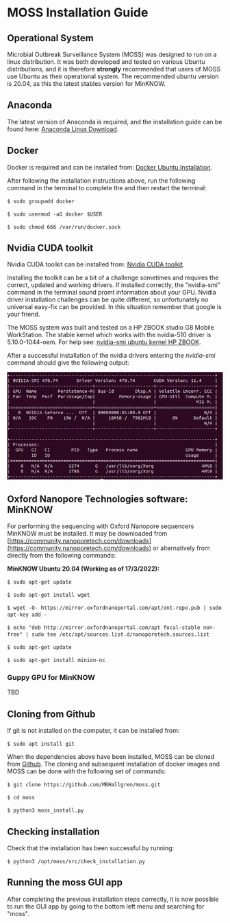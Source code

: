 # MOSS Installation Guide

## Operational System

Microbial Outbreak Surveillance System (MOSS) was designed to run on a linux distribution.
It was both developed and tested on various Ubuntu distributions, and it is therefore **strongly**
recommended that users of MOSS use Ubuntu as their operational system. The recommended ubuntu version is 20.04, as this
the latest stables version for MinKNOW.

## Anaconda

The latest version of Anaconda is required, and the installation guide can be found here: [Anaconda Linux Download](https://docs.anaconda.com/anaconda/install/linux/).

## Docker

Docker is required and can be installed from: [Docker Ubuntu Installation](https://docs.docker.com/engine/install/ubuntu/).

After following the installation instructions above, run the following command in the terminal to complete the and then restart the terminal:

```console
$ sudo groupadd docker 
```
```console
$ sudo usermod -aG docker $USER
```
```console
$ sudo chmod 666 /var/run/docker.sock
```

## Nvidia CUDA toolkit

Nvidia CUDA toolkit can be installed from: [Nvidia CUDA toolkit](https://docs.nvidia.com/cuda/cuda-installation-guide-linux/index.html).

Installing the toolkit can be a bit of a challenge sometimes and requires the correct, updated and working drivers.
If installed correctly, the "nvidia-smi" command in the terminal sound promt information about your GPU. 
Nvidia driver installation challenges can be quite different, so unfortunately no universal easy-fix can be provided.
In this situation remember that google is your friend.

The MOSS system was built and tested on a HP ZBOOK studio G8 Mobile WorkStation. 
The stable kernel which works with the nvidia-510 driver is 5.10.0-1044-oem. 
For help see: [nvidia-smi ubuntu kernel HP ZBOOK](https://forums.developer.nvidia.com/t/ubuntu-20-04-4-hp-zbook-studio-g8-mobile-workstation-driver-fails/208836/3).

After a successful installation of the nvidia drivers entering the *nvidia-smi* command should give the following output: <br />

![Nvidia-smi command](./images/nvidia-smi.png)


## Oxford Nanopore Technologies software: MinKNOW

For performing the sequencing with Oxford Nanopore sequencers MinKNOW must be installed.
It may be downloaded from [https://community.nanoporetech.com/downloads](https://community.nanoporetech.com/downloads) or alternatively from directly from the following commands:

**MinKNOW Ubuntu 20.04 (Working as of 17/3/2022):**

```console
$ sudo apt-get update 
```
```console
$ sudo apt-get install wget 
```
```console
$ wget -O- https://mirror.oxfordnanoportal.com/apt/ont-repo.pub | sudo apt-key add - 
```
```console
$ echo "deb http://mirror.oxfordnanoportal.com/apt focal-stable non-free" | sudo tee /etc/apt/sources.list.d/nanoporetech.sources.list 
```
```console
$ sudo apt-get update 
```
```console
$ sudo apt-get install minion-nc
```

### Guppy GPU for MinKNOW

TBD

## Cloning from Github

If git is not installed on the computer, it can be installed from:

```console
$ sudo apt install git
```

When the dependencies above have been installed, MOSS can be cloned from [Github](https://github.com/MBHallgren/MOSS).
The cloning and subsequent installation of docker images and MOSS can be done with the following set of commands: 
```console
$ git clone https://github.com/MBHallgren/moss.git 
```
```console
$ cd moss 
```
```console
$ python3 moss_install.py
```

## Checking installation
Check that the installation has been successful by running:

```console
$ python3 /opt/moss/src/check_installation.py
```

## Running the moss GUI app

After completing the previous installation steps correctly, it is now possible to run the GUI app by going to the bottom left menu and searching for "moss".
